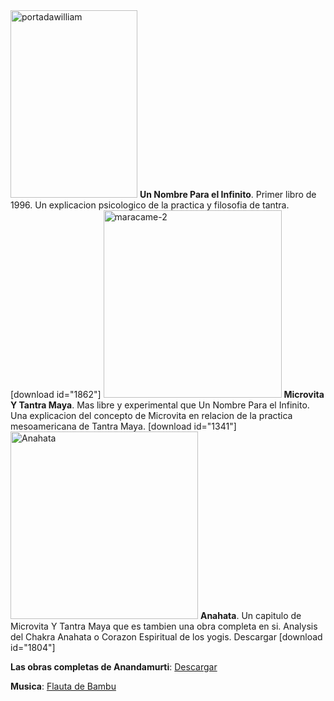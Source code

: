 
<img src="http://elmisterio.org/wp-content/uploads/2016/04/portadawilliam-203x300.png" alt="portadawilliam" width="203" height="300" class="alignnone size-medium wp-image-1990" />
<strong>Un Nombre Para el Infinito</strong>. Primer libro de 1996. Un explicacion psicologico de la practica y filosofia de tantra. [download id="1862"]

<img src="http://elmisterio.org/wp-content/uploads/2015/12/maracame-2-1-285x300.jpg" alt="maracame-2" width="285" height="300" class="alignnone size-medium wp-image-1987" />
<strong>Microvita Y Tantra Maya</strong>. Mas libre y experimental que Un Nombre Para el Infinito. Una explicacion del concepto de Microvita en relacion de la practica mesoamericana de Tantra Maya. [download id="1341"]

<img src="http://elmisterio.org/wp-content/uploads/2015/12/Anahata-300x300.jpg" alt="Anahata" width="300" height="300" class="alignnone size-medium wp-image-1988" />
<strong>Anahata</strong>. Un capitulo de Microvita Y Tantra Maya que es tambien una obra completa en si. Analysis del Chakra Anahata o Corazon Espiritual de los yogis. Descargar [download id="1804"]

<strong>Las obras completas de Anandamurti</strong>: <a href="https://cmdr0.blaucloud.de/index.php/s/VZXchJaawWf93SI">Descargar</a>

<strong>Musica</strong>: <a href="http://elmisterio.org/flauta-de-bambu/">Flauta de Bambu</a>
